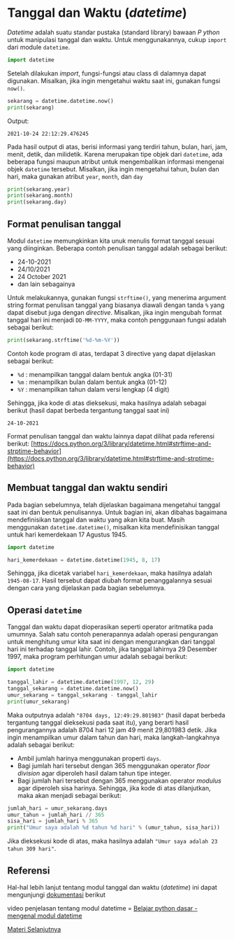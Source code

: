 # Tanggal dan Waktu (_datetime_)

_Datetime_ adalah suatu standar pustaka (standard library) bawaan _P    ython_ untuk manipulasi tanggal dan waktu. Untuk menggunakannya, cukup `import` dari module `datetime`.

```python
import datetime
```

Setelah dilakukan _import_, fungsi-fungsi atau class di dalamnya dapat digunakan. Misalkan, jika ingin mengetahui waktu saat ini, gunakan fungsi `now()`.

```python
sekarang = datetime.datetime.now()
print(sekarang)
```

Output:
```
2021-10-24 22:12:29.476245
```

Pada hasil output di atas, berisi informasi yang terdiri tahun, bulan, hari, jam, menit, detik, dan milidetik. Karena merupakan tipe objek dari `datetime`, ada beberapa fungsi maupun atribut untuk mengembalikan informasi mengenai objek `datetime` tersebut. Misalkan, jika ingin mengetahui tahun, bulan dan hari, maka gunakan atribut `year`, `month`, dan `day`

```python
print(sekarang.year)
print(sekarang.month)
print(sekarang.day)
```

## Format penulisan tanggal

Modul `datetime` memungkinkan kita unuk menulis format tanggal sesuai yang diinginkan. Beberapa contoh penulisan tanggal adalah sebagai berikut:
- 24-10-2021
- 24/10/2021
- 24 October 2021
- dan lain sebagainya

Untuk melakukannya, gunakan fungsi `strftime()`, yang menerima argument string format penulisan tanggal yang biasanya diawali dengan tanda `%` yang dapat disebut juga dengan _directive_. Misalkan, jika ingin mengubah format tanggal hari ini menjadi `DD-MM-YYYY`, maka contoh penggunaan fungsi adalah sebagai berikut:

```python
print(sekarang.strftime('%d-%m-%Y'))
```

Contoh kode program di atas, terdapat 3 directive yang dapat dijelaskan sebagai berikut:
- `%d` : menampilkan tanggal dalam bentuk angka (01-31)
- `%m` : menampilkan bulan dalam bentuk angka (01-12)
- `%Y` : menampilkan tahun dalam versi lengkap (4 digit)

Sehingga, jika kode di atas dieksekusi, maka hasilnya adalah sebagai berikut (hasil dapat berbeda tergantung tanggal saat ini)
```
24-10-2021
```
Format penulisan tanggal dan waktu lainnya dapat dilihat pada referensi berikut: [https://docs.python.org/3/library/datetime.html#strftime-and-strptime-behavior](https://docs.python.org/3/library/datetime.html#strftime-and-strptime-behavior)

## Membuat tanggal dan waktu sendiri
Pada bagian sebelumnya, telah dijelaskan bagaimana mengetahui tanggal saat ini dan bentuk penulisannya. Untuk bagian ini, akan dibahas bagaimana mendefinisikan tanggal dan waktu yang akan kita buat. Masih menggunakan `datetime.datetime()`, misalkan kita mendefinisikan tanggal untuk hari kemerdekaan 17 Agustus 1945.

```python
import datetime

hari_kemerdekaan = datetime.datetime(1945, 8, 17)
```

Sehingga, jika dicetak variabel `hari_kemerdekaan`, maka hasilnya adalah `1945-08-17`. Hasil tersebut dapat diubah format penanggalannya sesuai dengan cara yang dijelaskan pada bagian sebelumnya.

## Operasi `datetime`
Tanggal dan waktu dapat dioperasikan seperti operator aritmatika pada umumnya. Salah satu contoh penerapannya adalah operasi pengurangan untuk menghitung umur kita saat ini dengan mengurangkan dari tanggal hari ini terhadap tanggal lahir. Contoh, jika tanggal lahirnya 29 Desember 1997, maka program perhitungan umur adalah sebagai berikut:

```python
import datetime

tanggal_lahir = datetime.datetime(1997, 12, 29)
tanggal_sekarang = datetime.datetime.now()
umur_sekarang = tanggal_sekarang - tanggal_lahir
print(umur_sekarang)
```

Maka outputnya adalah `"8704 days, 12:49:29.801983"` (hasil dapat berbeda tergantung tanggal dieksekusi pada saat itu), yang berarti hasil pengurangannya adalah 8704 hari 12 jam 49 menit 29,801983 detik. Jika ingin menampilkan umur dalam tahun dan hari, maka langkah-langkahnya adalah sebagai berikut:
- Ambil jumlah harinya menggunakan properti `days`.
- Bagi jumlah hari tersebut dengan 365 menggunakan operator _floor division_ agar diperoleh hasil dalam tahun tipe integer.
- Bagi jumlah hari tersebut dengan 365 menggunakan operator _modulus_ agar diperoleh sisa harinya.
Sehingga, jika kode di atas dilanjutkan, maka akan menjadi sebagai berikut:

```python
jumlah_hari = umur_sekarang.days
umur_tahun = jumlah_hari // 365
sisa_hari = jumlah_hari % 365
print("Umur saya adalah %d tahun %d hari" % (umur_tahun, sisa_hari))
```

Jika dieksekusi kode di atas, maka hasilnya adalah `"Umur saya adalah 23 tahun 309 hari"`.

## Referensi
Hal-hal lebih lanjut tentang modul tanggal dan waktu (_datetime_) ini dapat mengunjungi [dokumentasi](https://docs.python.org/3.9/library/datetime.html) berikut

video penjelasan tentang modul datetime = [Belajar python dasar - mengenal modul datetime](https://www.youtube.com/watch?v=n9vTAmq3GHE&list=PLZS-MHyEIRo59lUBwU-XHH7Ymmb04ffOY&index=21)

[Materi Selanjutnya](../15_python_math)